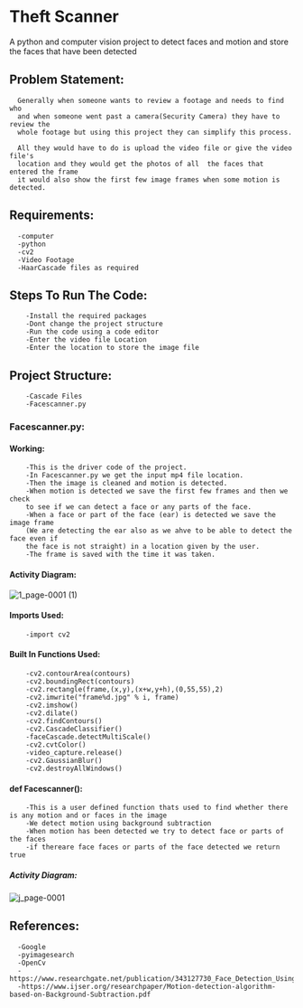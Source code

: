 # Theft Scanner

A python and computer vision project to detect faces and motion and store the faces that have been detected

## Problem Statement:
      Generally when someone wants to review a footage and needs to find who  
      and when someone went past a camera(Security Camera) they have to review the 
      whole footage but using this project they can simplify this process.
      
      All they would have to do is upload the video file or give the video  file's 
      location and they would get the photos of all  the faces that entered the frame
      it would also show the first few image frames when some motion is detected.
## Requirements:
      -computer
      -python
      -cv2
      -Video Footage
      -HaarCascade files as required
## Steps To Run The Code:
        -Install the required packages 
        -Dont change the project structure
        -Run the code using a code editor
        -Enter the video file Location
        -Enter the location to store the image file
        
## Project Structure:
        -Cascade Files
        -Facescanner.py
### Facescanner.py:

#### Working:
        -This is the driver code of the project.
        -In Facescanner.py we get the input mp4 file location. 
        -Then the image is cleaned and motion is detected.
        -When motion is detected we save the first few frames and then we check 
        to see if we can detect a face or any parts of the face. 
        -When a face or part of the face (ear) is detected we save the image frame 
        (We are detecting the ear also as we ahve to be able to detect the face even if 
        the face is not straight) in a location given by the user.
        -The frame is saved with the time it was taken.
        
        
#### Activity Diagram:
![1_page-0001 (1)](https://user-images.githubusercontent.com/82216452/202778989-b326eff1-2023-4144-93e7-b0b181a48f71.jpg)

        

#### Imports Used: 
        -import cv2
      
#### Built In Functions Used:
        -cv2.contourArea(contours)
        -cv2.boundingRect(contours)
        -cv2.rectangle(frame,(x,y),(x+w,y+h),(0,55,55),2)
        -cv2.imwrite("frame%d.jpg" % i, frame)
        -cv2.imshow()
        -cv2.dilate()
        -cv2.findContours()
        -cv2.CascadeClassifier()
        -faceCascade.detectMultiScale()
        -cv2.cvtColor()
        -video_capture.release()
        -cv2.GaussianBlur()
        -cv2.destroyAllWindows()
#### def Facescanner():
        -This is a user defined function thats used to find whether there is any motion and or faces in the image
        -We detect motion using background subtraction
        -When motion has been detected we try to detect face or parts of the faces 
        -if thereare face faces or parts of the face detected we return true 
##### Activity Diagram:
![j_page-0001](https://user-images.githubusercontent.com/82216452/202834565-a9205830-74d9-492a-ac07-39a06e12cf4f.jpg)


## References:
      -Google 
      -pyimagesearch
      -OpenCv
      -https://www.researchgate.net/publication/343127730_Face_Detection_Using_OpenCV_and_Haar_Cascades_Classifiers
      -https://www.ijser.org/researchpaper/Motion-detection-algorithm-based-on-Background-Subtraction.pdf
      
